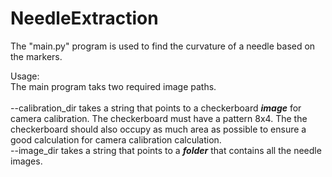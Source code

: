 # NeedleExtraction

The "main.py" program is used to find the curvature of a needle based on the markers.<br />

Usage:<br />
The main program taks two required image paths.<br /><br />
--calibration_dir takes a string that points to a checkerboard ***image*** for camera calibration. The checkerboard must have a pattern 8x4. The the checkerboard should also occupy 
as much area as possible to ensure a good calculation for camera calibration calculation.<br />
--image_dir takes a string that points to a ***folder*** that contains all the needle images. <br />
